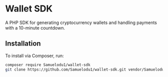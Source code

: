 # Wallet SDK

A PHP SDK for generating cryptocurrency wallets and handling payments with a 10-minute countdown.

## Installation

To install via Composer, run:

```bash
composer require Samuelodu1/wallet-sdk
git clone https://github.com/Samuelodu1/wallet-sdk.git vendor/Samuelodu1/wallet-sdk
